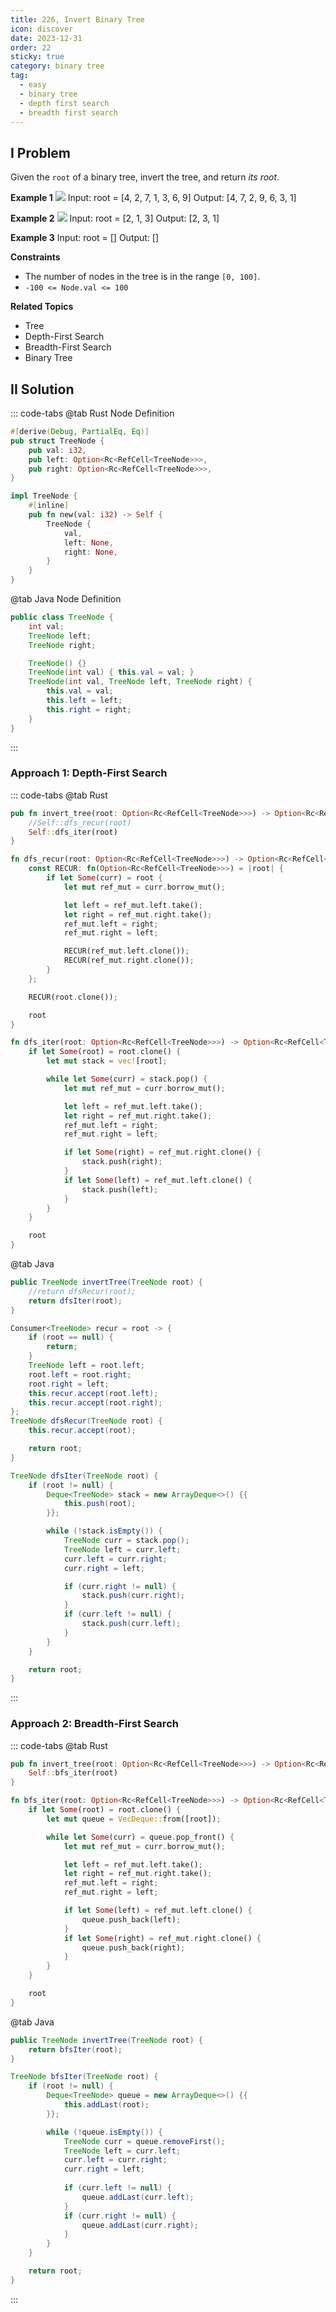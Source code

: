 ```yaml
---
title: 226, Invert Binary Tree
icon: discover
date: 2023-12-31
order: 22
sticky: true
category: binary tree
tag: 
  - easy
  - binary tree
  - depth first search
  - breadth first search
---
```


## I Problem
Given the `root` of a binary tree, invert the tree, and return *its root*.

**Example 1**
![](../../../../assets/leetcode/invert_binary_tree_1_226.png)
Input: root = [4, 2, 7, 1, 3, 6, 9]
Output: [4, 7, 2, 9, 6, 3, 1]

**Example 2**
![](../../../../assets/leetcode/invert_binary_tree_2_226.png)
Input: root = [2, 1, 3]
Output: [2, 3, 1]

**Example 3**
Input: root = []
Output: []

**Constraints**
- The number of nodes in the tree is in the range `[0, 100]`.
- `-100 <= Node.val <= 100`

**Related Topics**
- Tree
- Depth-First Search
- Breadth-First Search
- Binary Tree


## II Solution
::: code-tabs
@tab Rust Node Definition
```rust
#[derive(Debug, PartialEq, Eq)]
pub struct TreeNode {
    pub val: i32,
    pub left: Option<Rc<RefCell<TreeNode>>>,
    pub right: Option<Rc<RefCell<TreeNode>>>,
}

impl TreeNode {
    #[inline]
    pub fn new(val: i32) -> Self {
        TreeNode {
            val,
            left: None,
            right: None,
        }
    }
}
```

@tab Java Node Definition
```java
public class TreeNode {
    int val;
    TreeNode left;
    TreeNode right;

    TreeNode() {}
    TreeNode(int val) { this.val = val; }
    TreeNode(int val, TreeNode left, TreeNode right) {
        this.val = val;
        this.left = left;
        this.right = right;
    }
}
```
:::

### Approach 1: Depth-First Search
::: code-tabs
@tab Rust
```rust
pub fn invert_tree(root: Option<Rc<RefCell<TreeNode>>>) -> Option<Rc<RefCell<TreeNode>>> {
    //Self::dfs_recur(root)
    Self::dfs_iter(root)
}

fn dfs_recur(root: Option<Rc<RefCell<TreeNode>>>) -> Option<Rc<RefCell<TreeNode>>> {
    const RECUR: fn(Option<Rc<RefCell<TreeNode>>>) = |root| {
        if let Some(curr) = root {
            let mut ref_mut = curr.borrow_mut();

            let left = ref_mut.left.take();
            let right = ref_mut.right.take();
            ref_mut.left = right;
            ref_mut.right = left;

            RECUR(ref_mut.left.clone());
            RECUR(ref_mut.right.clone());
        }
    };

    RECUR(root.clone());

    root
}

fn dfs_iter(root: Option<Rc<RefCell<TreeNode>>>) -> Option<Rc<RefCell<TreeNode>>> {
    if let Some(root) = root.clone() {
        let mut stack = vec![root];

        while let Some(curr) = stack.pop() {
            let mut ref_mut = curr.borrow_mut();

            let left = ref_mut.left.take();
            let right = ref_mut.right.take();
            ref_mut.left = right;
            ref_mut.right = left;

            if let Some(right) = ref_mut.right.clone() {
                stack.push(right);
            }
            if let Some(left) = ref_mut.left.clone() {
                stack.push(left);
            }
        }
    }

    root
}
```

@tab Java
```java
public TreeNode invertTree(TreeNode root) {
    //return dfsRecur(root);
    return dfsIter(root);
}

Consumer<TreeNode> recur = root -> {
    if (root == null) {
        return;
    }
    TreeNode left = root.left;
    root.left = root.right;
    root.right = left;
    this.recur.accept(root.left);
    this.recur.accept(root.right);
};
TreeNode dfsRecur(TreeNode root) {
    this.recur.accept(root);

    return root;
}

TreeNode dfsIter(TreeNode root) {
    if (root != null) {
        Deque<TreeNode> stack = new ArrayDeque<>() {{
            this.push(root);
        }};

        while (!stack.isEmpty()) {
            TreeNode curr = stack.pop();
            TreeNode left = curr.left;
            curr.left = curr.right;
            curr.right = left;

            if (curr.right != null) {
                stack.push(curr.right);
            }
            if (curr.left != null) {
                stack.push(curr.left);
            }
        }
    }

    return root;
}
```
:::

### Approach 2: Breadth-First Search
::: code-tabs
@tab Rust
```rust
pub fn invert_tree(root: Option<Rc<RefCell<TreeNode>>>) -> Option<Rc<RefCell<TreeNode>>> {
    Self::bfs_iter(root)
}

fn bfs_iter(root: Option<Rc<RefCell<TreeNode>>>) -> Option<Rc<RefCell<TreeNode>>> {
    if let Some(root) = root.clone() {
        let mut queue = VecDeque::from([root]);

        while let Some(curr) = queue.pop_front() {
            let mut ref_mut = curr.borrow_mut();

            let left = ref_mut.left.take();
            let right = ref_mut.right.take();
            ref_mut.left = right;
            ref_mut.right = left;

            if let Some(left) = ref_mut.left.clone() {
                queue.push_back(left);
            }
            if let Some(right) = ref_mut.right.clone() {
                queue.push_back(right);
            }
        }
    }

    root
}
```

@tab Java
```java
public TreeNode invertTree(TreeNode root) {
    return bfsIter(root);
}

TreeNode bfsIter(TreeNode root) {
    if (root != null) {
        Deque<TreeNode> queue = new ArrayDeque<>() {{
            this.addLast(root);
        }};

        while (!queue.isEmpty()) {
            TreeNode curr = queue.removeFirst();
            TreeNode left = curr.left;
            curr.left = curr.right;
            curr.right = left;
            
            if (curr.left != null) {
                queue.addLast(curr.left);
            }
            if (curr.right != null) {
                queue.addLast(curr.right);
            }
        }
    }

    return root;
}
```
:::